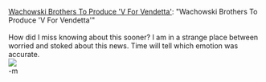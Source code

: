 <a href="http://www.killermovies.com/v/vforvendetta/articles/4642.html">Wachowski Brothers To Produce 'V For Vendetta'</a>: "Wachowski Brothers To Produce 'V For Vendetta'"
<br />
<br />How did I miss knowing about this sooner?  I am in a strange place between worried and stoked about this news.  Time will tell which emotion was accurate.
<br /><img src="http://images.killermovies.com/v/vforvendetta/vendetta.jpg">
<br />-m
<br />